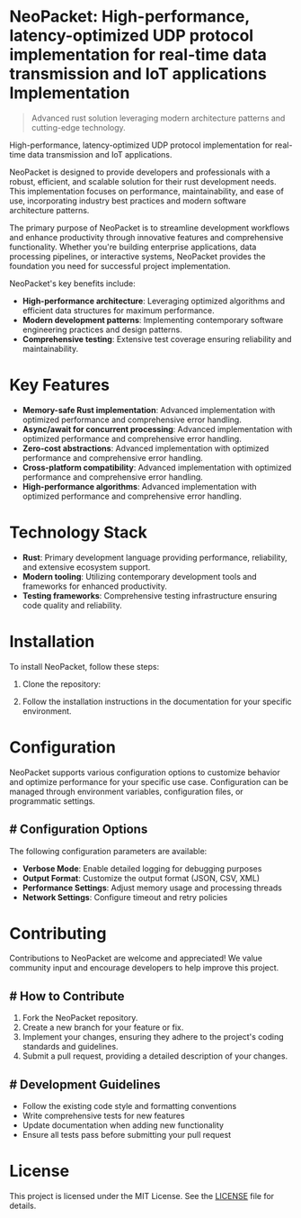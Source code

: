<!-- fallback_NeoPacket_20250802195849_17162 -->

# NeoPacket: High-performance, latency-optimized UDP protocol implementation for real-time data transmission and IoT applications Implementation
> Advanced rust solution leveraging modern architecture patterns and cutting-edge technology.

High-performance, latency-optimized UDP protocol implementation for real-time data transmission and IoT applications.

NeoPacket is designed to provide developers and professionals with a robust, efficient, and scalable solution for their rust development needs. This implementation focuses on performance, maintainability, and ease of use, incorporating industry best practices and modern software architecture patterns.

The primary purpose of NeoPacket is to streamline development workflows and enhance productivity through innovative features and comprehensive functionality. Whether you're building enterprise applications, data processing pipelines, or interactive systems, NeoPacket provides the foundation you need for successful project implementation.

NeoPacket's key benefits include:

* **High-performance architecture**: Leveraging optimized algorithms and efficient data structures for maximum performance.
* **Modern development patterns**: Implementing contemporary software engineering practices and design patterns.
* **Comprehensive testing**: Extensive test coverage ensuring reliability and maintainability.

# Key Features

* **Memory-safe Rust implementation**: Advanced implementation with optimized performance and comprehensive error handling.
* **Async/await for concurrent processing**: Advanced implementation with optimized performance and comprehensive error handling.
* **Zero-cost abstractions**: Advanced implementation with optimized performance and comprehensive error handling.
* **Cross-platform compatibility**: Advanced implementation with optimized performance and comprehensive error handling.
* **High-performance algorithms**: Advanced implementation with optimized performance and comprehensive error handling.

# Technology Stack

* **Rust**: Primary development language providing performance, reliability, and extensive ecosystem support.
* **Modern tooling**: Utilizing contemporary development tools and frameworks for enhanced productivity.
* **Testing frameworks**: Comprehensive testing infrastructure ensuring code quality and reliability.

# Installation

To install NeoPacket, follow these steps:

1. Clone the repository:


2. Follow the installation instructions in the documentation for your specific environment.

# Configuration

NeoPacket supports various configuration options to customize behavior and optimize performance for your specific use case. Configuration can be managed through environment variables, configuration files, or programmatic settings.

## # Configuration Options

The following configuration parameters are available:

* **Verbose Mode**: Enable detailed logging for debugging purposes
* **Output Format**: Customize the output format (JSON, CSV, XML)
* **Performance Settings**: Adjust memory usage and processing threads
* **Network Settings**: Configure timeout and retry policies

# Contributing

Contributions to NeoPacket are welcome and appreciated! We value community input and encourage developers to help improve this project.

## # How to Contribute

1. Fork the NeoPacket repository.
2. Create a new branch for your feature or fix.
3. Implement your changes, ensuring they adhere to the project's coding standards and guidelines.
4. Submit a pull request, providing a detailed description of your changes.

## # Development Guidelines

* Follow the existing code style and formatting conventions
* Write comprehensive tests for new features
* Update documentation when adding new functionality
* Ensure all tests pass before submitting your pull request

# License

This project is licensed under the MIT License. See the [LICENSE](https://github.com/cerenyilmazjinx/NeoPacket/blob/main/LICENSE) file for details.
